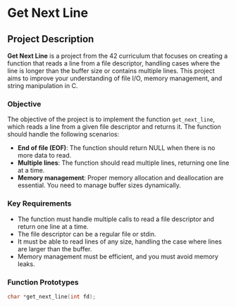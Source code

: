# Get Next Line

## Project Description

**Get Next Line** is a project from the 42 curriculum that focuses on creating a function that reads a line from a file descriptor, handling cases where the line is longer than the buffer size or contains multiple lines. This project aims to improve your understanding of file I/O, memory management, and string manipulation in C.

### Objective

The objective of the project is to implement the function `get_next_line`, which reads a line from a given file descriptor and returns it. The function should handle the following scenarios:

- **End of file (EOF)**: The function should return NULL when there is no more data to read.
- **Multiple lines**: The function should read multiple lines, returning one line at a time.
- **Memory management**: Proper memory allocation and deallocation are essential. You need to manage buffer sizes dynamically.

### Key Requirements

- The function must handle multiple calls to read a file descriptor and return one line at a time.
- The file descriptor can be a regular file or stdin.
- It must be able to read lines of any size, handling the case where lines are larger than the buffer.
- Memory management must be efficient, and you must avoid memory leaks.

### Function Prototypes

```c
char *get_next_line(int fd);

